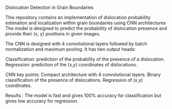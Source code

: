 Dislocation Detection in Grain Boundaries

This repository contains an implementation of dislocation probability estimation and localization within grain boundaries using CNN architectures The model is designed to predict the probability of dislocation presence and provide their (x, y) positions in given images.

The CNN is designed with 4 convolutional layers followed by batch normalization and maximum pooling. It has two output heads:

Classification: prediction of the probability of the presence of a dislocation.
Regression: prediction of the (x,y) coordinates of dislocations.

CNN key points:
 Compact architecture with 4 convolutional layers.
 Binary classification of the presence of dislocations.
 Regression of (x,y) coordinates.


Results :
           The model is fast and gives 100% accuracy for classification but gives low accuracy for regression.
